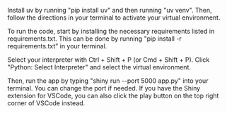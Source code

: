 Install uv by running "pip install uv" and then running "uv venv". Then, follow the directions in your terminal to activate your virtual environment.

To run the code, start by installing the necessary requirements listed in requirements.txt. This can be done by running "pip install -r requirements.txt" in your terminal.

Select your interpreter with Ctrl + Shift + P (or Cmd + Shift + P). Click "Python: Select Interpreter" and select the virtual environment.

Then, run the app by typing "shiny run --port 5000 app.py" into your terminal. You can change the port if needed. If you have the Shiny extension for VSCode, you can also click the play button on the top right corner of VSCode instead.